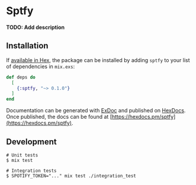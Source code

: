 # Sptfy

**TODO: Add description**

## Installation

If [available in Hex](https://hex.pm/docs/publish), the package can be installed
by adding `sptfy` to your list of dependencies in `mix.exs`:

```elixir
def deps do
  [
    {:sptfy, "~> 0.1.0"}
  ]
end
```

Documentation can be generated with [ExDoc](https://github.com/elixir-lang/ex_doc)
and published on [HexDocs](https://hexdocs.pm). Once published, the docs can
be found at [https://hexdocs.pm/sptfy](https://hexdocs.pm/sptfy).

## Development

```shell
# Unit tests
$ mix test

# Integration tests
$ SPOTIFY_TOKEN="..." mix test ./integration_test
```
